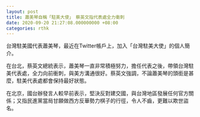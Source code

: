 ```yaml
---
layout: post
title: 蕭美琴自稱「駐美大使」　蔡英文指代表處全力衝刺
date: 2020-09-20 21:27:08.000000000 +08:00
categories: rthk
---
```


台灣駐美國代表蕭美琴，最近在Twitter帳戶上，加入「台灣駐美大使」的個人簡介。

在台北，蔡英文總統表示，蕭美琴一直非常積極努力，擔任代表之後，帶領台灣駐美代表處，全力向前衝刺，與美方溝通很好。蔡英文強調，不論蕭美琴的頭銜是甚麼，駐美代表處都會保持最好狀態。

在北京，國台辦發言人較早前表示，堅決反對建交國，與台灣地區發展任何官方關係；又指民進黨當局甘願做西方反華勢力棋子的行徑，令人不齒，更難以欺世盜名。
